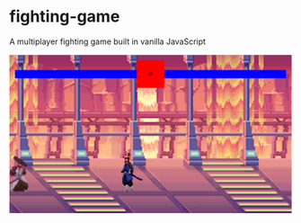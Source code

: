 # fighting-game

A multiplayer fighting game built in vanilla JavaScript

![Demo Image](public/images/demo.png)
